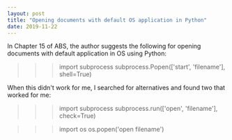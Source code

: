 ```yaml
---
layout: post
title: "Opening documents with default OS application in Python"
date: 2019-11-22
---
```


In Chapter 15 of ABS, the author suggests the following for opening documents with default application in OS using Python:
>>> import subprocess
>>> subprocess.Popen(['start', 'filename'], shell=True)

When this didn't work for me, I searched for alternatives and found two that worked for me: 
>>> import subprocess
>>> subprocess.run(['open', 'filename'], check=True)

>>> import os
>>> os.popen('open filename')
